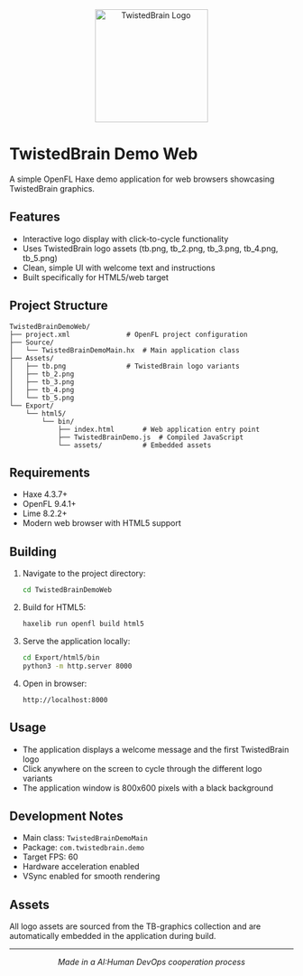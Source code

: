 <div align="center">
  <img src="Assets/tb.png" alt="TwistedBrain Logo" width="200">
</div>

# TwistedBrain Demo Web

A simple OpenFL Haxe demo application for web browsers showcasing TwistedBrain graphics.

## Features

- Interactive logo display with click-to-cycle functionality
- Uses TwistedBrain logo assets (tb.png, tb_2.png, tb_3.png, tb_4.png, tb_5.png)
- Clean, simple UI with welcome text and instructions
- Built specifically for HTML5/web target

## Project Structure

```
TwistedBrainDemoWeb/
├── project.xml              # OpenFL project configuration
├── Source/
│   └── TwistedBrainDemoMain.hx  # Main application class
├── Assets/
│   ├── tb.png               # TwistedBrain logo variants
│   ├── tb_2.png
│   ├── tb_3.png
│   ├── tb_4.png
│   └── tb_5.png
└── Export/
    └── html5/
        └── bin/
            ├── index.html       # Web application entry point
            ├── TwistedBrainDemo.js  # Compiled JavaScript
            └── assets/          # Embedded assets
```

## Requirements

- Haxe 4.3.7+
- OpenFL 9.4.1+
- Lime 8.2.2+
- Modern web browser with HTML5 support

## Building

1. Navigate to the project directory:
   ```bash
   cd TwistedBrainDemoWeb
   ```

2. Build for HTML5:
   ```bash
   haxelib run openfl build html5
   ```

3. Serve the application locally:
   ```bash
   cd Export/html5/bin
   python3 -m http.server 8000
   ```

4. Open in browser:
   ```
   http://localhost:8000
   ```

## Usage

- The application displays a welcome message and the first TwistedBrain logo
- Click anywhere on the screen to cycle through the different logo variants
- The application window is 800x600 pixels with a black background

## Development Notes

- Main class: `TwistedBrainDemoMain`
- Package: `com.twistedbrain.demo`
- Target FPS: 60
- Hardware acceleration enabled
- VSync enabled for smooth rendering

## Assets

All logo assets are sourced from the TB-graphics collection and are automatically embedded in the application during build.

---

<div align="center">
  <em>Made in a AI:Human DevOps cooperation process</em>
</div>